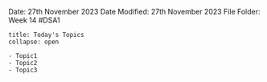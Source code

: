 Date: 27th November 2023
Date Modified: 27th November 2023
File Folder: Week 14
#DSA1

```ad-abstract
title: Today's Topics
collapse: open

- Topic1
- Topic2
- Topic3

```
